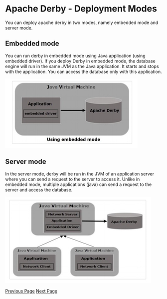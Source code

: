 # Apache Derby - Deployment Modes
You can deploy apache derby in two modes, namely embedded mode and server mode.

## Embedded mode
You can run derby in embedded mode using Java application (using embedded driver). If you deploy Derby in embedded mode, the database engine will run in the same JVM as the Java application. It starts and stops with the application. You can access the database only with this application.

![Embedded Mode](../apache_derby/images/embedded_mode.jpg)

## Server mode
In the server mode, derby will be run in the JVM of an application server where you can send a request to the server to access it. Unlike in embedded mode, multiple applications (java) can send a request to the server and access the database.

![Server Mode](../apache_derby/images/server_mode.jpg)


[Previous Page](../apache_derby/apache_derby_introduction.md) [Next Page](../apache_derby/apache_derby_environment_setup.md) 
